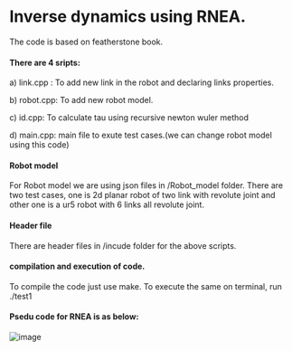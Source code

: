 # Inverse dynamics using RNEA.
The code is based on featherstone book. 

#### There are 4 sripts:

  a) link.cpp : To add new link in the robot and declaring links properties.
  
  b) robot.cpp: To add new robot model.
  
  c) id.cpp: To calculate tau using recursive newton wuler method
  
  d) main.cpp: main file to exute test cases.(we can change robot model using this code)

#### Robot model
For Robot model we are using json files in /Robot_model folder. There are two test cases, one is 2d planar robot of two link with revolute joint and other one is a ur5 robot with 6 links all revolute joint.

#### Header file
There are header files in /incude folder for the above scripts.

#### compilation and execution of code.
To compile the code just use make. To execute the same on terminal, run ./test1

 #### Psedu code for RNEA is as below: 

  ![image](https://github.com/Prakhar-Mishra51/Dynamics/assets/69066786/1a68ab13-d42e-41ae-bc67-53d5c3c875a1)
